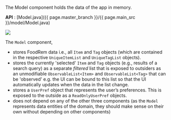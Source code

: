 <!-- markdownlint-disable-file first-line-h1 -->
The Model component holds the data of the app in memory.

**API** : [Model.java]({{ page.master_branch }}/{{ page.main_src }}/model/Model.java)

![](images/ModelClassDiagram.png)

The `Model` component,

* stores FoodRem data i.e., all `Item` and `Tag` objects (which are contained in the respective `UniqueItemList` and `UniqueTagList` objects).
* stores the currently 'selected' `Item` and `Tag` objects (e.g., results of a search query) as a separate _filtered_ list that is exposed to outsiders as an unmodifiable `ObservableList<Item>` and `ObservableList<Tag>` that can be 'observed' e.g. the UI can be bound to this list so that the UI automatically updates when the data in the list change.
* stores a `UserPref` object that represents the user’s preferences. This is exposed to the outside as a `ReadOnlyUserPref` objects.
* does not depend on any of the other three components (as the `Model` represents data entities of the domain, they should make sense on their own without depending on other components)
